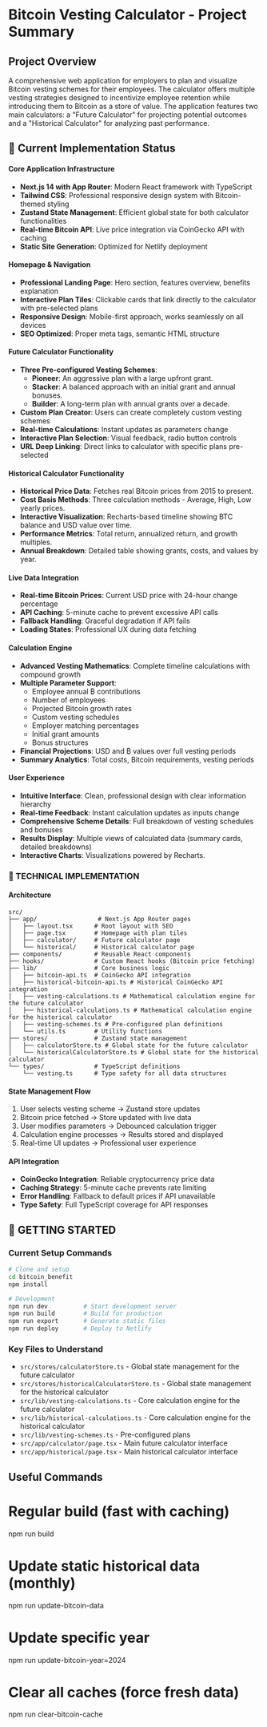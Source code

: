# Bitcoin Vesting Calculator - Project Summary

## Project Overview
A comprehensive web application for employers to plan and visualize Bitcoin vesting schemes for their employees. The calculator offers multiple vesting strategies designed to incentivize employee retention while introducing them to Bitcoin as a store of value. The application features two main calculators: a "Future Calculator" for projecting potential outcomes and a "Historical Calculator" for analyzing past performance.

## 🎯 Current Implementation Status

#### **Core Application Infrastructure**
- **Next.js 14 with App Router**: Modern React framework with TypeScript
- **Tailwind CSS**: Professional responsive design system with Bitcoin-themed styling
- **Zustand State Management**: Efficient global state for both calculator functionalities
- **Real-time Bitcoin API**: Live price integration via CoinGecko API with caching
- **Static Site Generation**: Optimized for Netlify deployment

#### **Homepage & Navigation**
- **Professional Landing Page**: Hero section, features overview, benefits explanation
- **Interactive Plan Tiles**: Clickable cards that link directly to the calculator with pre-selected plans
- **Responsive Design**: Mobile-first approach, works seamlessly on all devices
- **SEO Optimized**: Proper meta tags, semantic HTML structure

#### **Future Calculator Functionality** 
- **Three Pre-configured Vesting Schemes**:
  - **Pioneer**: An aggressive plan with a large upfront grant.
  - **Stacker**: A balanced approach with an initial grant and annual bonuses.
  - **Builder**: A long-term plan with annual grants over a decade.
- **Custom Plan Creator**: Users can create completely custom vesting schemes
- **Real-time Calculations**: Instant updates as parameters change
- **Interactive Plan Selection**: Visual feedback, radio button controls
- **URL Deep Linking**: Direct links to calculator with specific plans pre-selected

#### **Historical Calculator Functionality**
- **Historical Price Data**: Fetches real Bitcoin prices from 2015 to present.
- **Cost Basis Methods**: Three calculation methods - Average, High, Low yearly prices.
- **Interactive Visualization**: Recharts-based timeline showing BTC balance and USD value over time.
- **Performance Metrics**: Total return, annualized return, and growth multiples.
- **Annual Breakdown**: Detailed table showing grants, costs, and values by year.

#### **Live Data Integration**
- **Real-time Bitcoin Prices**: Current USD price with 24-hour change percentage
- **API Caching**: 5-minute cache to prevent excessive API calls
- **Fallback Handling**: Graceful degradation if API fails
- **Loading States**: Professional UX during data fetching

#### **Calculation Engine**
- **Advanced Vesting Mathematics**: Complete timeline calculations with compound growth
- **Multiple Parameter Support**:
  - Employee annual ₿ contributions
  - Number of employees
  - Projected Bitcoin growth rates
  - Custom vesting schedules
  - Employer matching percentages
  - Initial grant amounts
  - Bonus structures
- **Financial Projections**: USD and ₿ values over full vesting periods
- **Summary Analytics**: Total costs, Bitcoin requirements, vesting periods

#### **User Experience**
- **Intuitive Interface**: Clean, professional design with clear information hierarchy
- **Real-time Feedback**: Instant calculation updates as inputs change
- **Comprehensive Scheme Details**: Full breakdown of vesting schedules and bonuses
- **Results Display**: Multiple views of calculated data (summary cards, detailed breakdowns)
- **Interactive Charts**: Visualizations powered by Recharts.

### 🔧 TECHNICAL IMPLEMENTATION

#### **Architecture**
```
src/
├── app/                 # Next.js App Router pages
│   ├── layout.tsx      # Root layout with SEO
│   ├── page.tsx        # Homepage with plan tiles
│   ├── calculator/     # Future calculator page
│   └── historical/     # Historical calculator page
├── components/         # Reusable React components
├── hooks/              # Custom React hooks (Bitcoin price fetching)  
├── lib/                # Core business logic
│   ├── bitcoin-api.ts  # CoinGecko API integration
│   ├── historical-bitcoin-api.ts # Historical CoinGecko API integration
│   ├── vesting-calculations.ts # Mathematical calculation engine for the future calculator
│   ├── historical-calculations.ts # Mathematical calculation engine for the historical calculator
│   ├── vesting-schemes.ts # Pre-configured plan definitions
│   └── utils.ts        # Utility functions
├── stores/             # Zustand state management
│   ├── calculatorStore.ts # Global state for the future calculator
│   └── historicalCalculatorStore.ts # Global state for the historical calculator
└── types/              # TypeScript definitions
    └── vesting.ts      # Type safety for all data structures
```

#### **State Management Flow**
1. User selects vesting scheme → Zustand store updates
2. Bitcoin price fetched → Store updated with live data  
3. User modifies parameters → Debounced calculation trigger
4. Calculation engine processes → Results stored and displayed
5. Real-time UI updates → Professional user experience

#### **API Integration**
- **CoinGecko Integration**: Reliable cryptocurrency price data
- **Caching Strategy**: 5-minute cache prevents rate limiting
- **Error Handling**: Fallback to default prices if API unavailable
- **Type Safety**: Full TypeScript coverage for API responses

## 🚀 GETTING STARTED

### **Current Setup Commands**
```bash
# Clone and setup
cd bitcoin_benefit
npm install

# Development
npm run dev          # Start development server
npm run build        # Build for production
npm run export       # Generate static files
npm run deploy       # Deploy to Netlify
```

### **Key Files to Understand**
- `src/stores/calculatorStore.ts` - Global state management for the future calculator
- `src/stores/historicalCalculatorStore.ts` - Global state management for the historical calculator
- `src/lib/vesting-calculations.ts` - Core calculation engine for the future calculator
- `src/lib/historical-calculations.ts` - Core calculation engine for the historical calculator
- `src/lib/vesting-schemes.ts` - Pre-configured plans
- `src/app/calculator/page.tsx` - Main future calculator interface
- `src/app/historical/page.tsx` - Main historical calculator interface

## Useful Commands

# Regular build (fast with caching)
npm run build

# Update static historical data (monthly)
npm run update-bitcoin-data

# Update specific year
npm run update-bitcoin-year=2024

# Clear all caches (force fresh data)
npm run clear-bitcoin-cache
